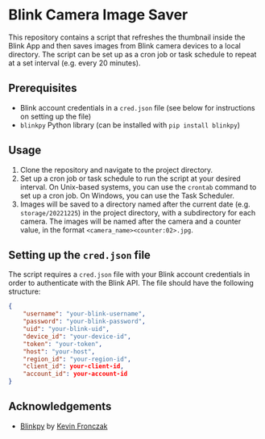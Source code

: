 # Blink Camera Image Saver

This repository contains a script that refreshes the thumbnail inside the Blink App and then saves images from Blink camera devices to a local directory. The script can be set up as a cron job or task schedule to repeat at a set interval (e.g. every 20 minutes).

## Prerequisites

- Blink account credentials in a `cred.json` file (see below for instructions on setting up the file)
- `blinkpy` Python library (can be installed with `pip install blinkpy`)

## Usage

1. Clone the repository and navigate to the project directory.
2. Set up a cron job or task schedule to run the script at your desired interval. On Unix-based systems, you can use the `crontab` command to set up a cron job. On Windows, you can use the Task Scheduler.
3. Images will be saved to a directory named after the current date (e.g. `storage/20221225`) in the project directory, with a subdirectory for each camera. The images will be named after the camera and a counter value, in the format `<camera_name><counter:02>.jpg`.

## Setting up the `cred.json` file

The script requires a `cred.json` file with your Blink account credentials in order to authenticate with the Blink API. The file should have the following structure:

```json
{
    "username": "your-blink-username",
    "password": "your-blink-password",
    "uid": "your-blink-uid",
    "device_id": "your-device-id",
    "token": "your-token",
    "host": "your-host",
    "region_id": "your-region-id",
    "client_id": your-client-id,
    "account_id": your-account-id
}
```


## Acknowledgements

- [Blinkpy](https://github.com/fronzbot/blinkpy) by [Kevin Fronczak](https://github.com/fronzbot)